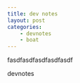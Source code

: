 ```yaml
---
title: dev notes
layout: post
categories:
    - devnotes
    - boat
---
```

fasdfasdfasdfasdfasdf

devnotes

